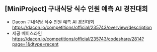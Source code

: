 ## [MiniProject] 구내식당 식수 인원 예측 AI 경진대회
- Dacon 구내식당 식수 인원 예측 AI 경진대회      
https://dacon.io/competitions/official/235743/overview/description     
- 제공 베이스라인      
https://dacon.io/competitions/official/235743/codeshare/2814?page=1&dtype=recent
